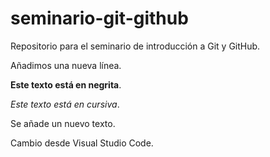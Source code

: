 # seminario-git-github

Repositorio para el seminario de introducción a Git y GitHub.

Añadimos una nueva línea.

**Este texto está en negrita**.

*Este texto está en cursiva*.

Se añade un nuevo texto.

Cambio desde Visual Studio Code.